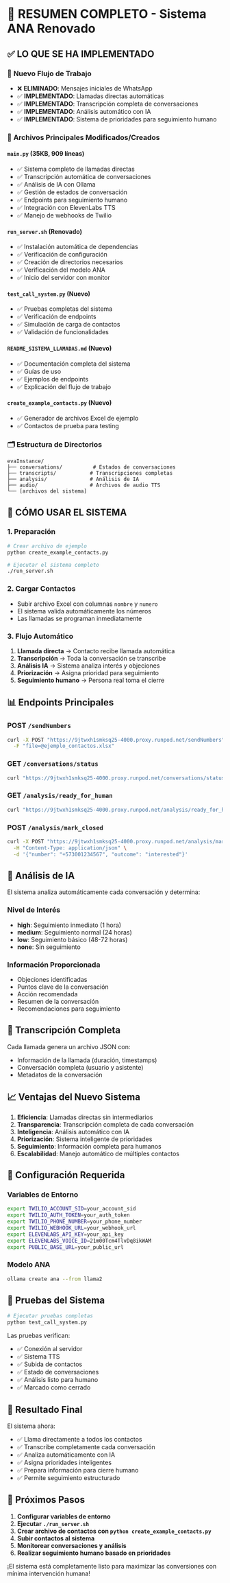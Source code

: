 # 🎯 RESUMEN COMPLETO - Sistema ANA Renovado

## ✅ LO QUE SE HA IMPLEMENTADO

### 🔄 **Nuevo Flujo de Trabajo**
- ❌ **ELIMINADO**: Mensajes iniciales de WhatsApp
- ✅ **IMPLEMENTADO**: Llamadas directas automáticas
- ✅ **IMPLEMENTADO**: Transcripción completa de conversaciones
- ✅ **IMPLEMENTADO**: Análisis automático con IA
- ✅ **IMPLEMENTADO**: Sistema de prioridades para seguimiento humano

### 📁 **Archivos Principales Modificados/Creados**

#### `main.py` (35KB, 909 líneas)
- ✅ Sistema completo de llamadas directas
- ✅ Transcripción automática de conversaciones
- ✅ Análisis de IA con Ollama
- ✅ Gestión de estados de conversación
- ✅ Endpoints para seguimiento humano
- ✅ Integración con ElevenLabs TTS
- ✅ Manejo de webhooks de Twilio

#### `run_server.sh` (Renovado)
- ✅ Instalación automática de dependencias
- ✅ Verificación de configuración
- ✅ Creación de directorios necesarios
- ✅ Verificación del modelo ANA
- ✅ Inicio del servidor con monitor

#### `test_call_system.py` (Nuevo)
- ✅ Pruebas completas del sistema
- ✅ Verificación de endpoints
- ✅ Simulación de carga de contactos
- ✅ Validación de funcionalidades

#### `README_SISTEMA_LLAMADAS.md` (Nuevo)
- ✅ Documentación completa del sistema
- ✅ Guías de uso
- ✅ Ejemplos de endpoints
- ✅ Explicación del flujo de trabajo

#### `create_example_contacts.py` (Nuevo)
- ✅ Generador de archivos Excel de ejemplo
- ✅ Contactos de prueba para testing

### 🗂️ **Estructura de Directorios**
```
evaInstance/
├── conversations/          # Estados de conversaciones
├── transcripts/           # Transcripciones completas
├── analysis/              # Análisis de IA
├── audio/                 # Archivos de audio TTS
└── [archivos del sistema]
```

## 🚀 **CÓMO USAR EL SISTEMA**

### 1. **Preparación**
```bash
# Crear archivo de ejemplo
python create_example_contacts.py

# Ejecutar el sistema completo
./run_server.sh
```

### 2. **Cargar Contactos**
- Subir archivo Excel con columnas `nombre` y `numero`
- El sistema valida automáticamente los números
- Las llamadas se programan inmediatamente

### 3. **Flujo Automático**
1. **Llamada directa** → Contacto recibe llamada automática
2. **Transcripción** → Toda la conversación se transcribe
3. **Análisis IA** → Sistema analiza interés y objeciones
4. **Priorización** → Asigna prioridad para seguimiento
5. **Seguimiento humano** → Persona real toma el cierre

## 📊 **Endpoints Principales**

### POST `/sendNumbers`
```bash
curl -X POST "https://9jtwxh1smksq25-4000.proxy.runpod.net/sendNumbers" \
  -F "file=@ejemplo_contactos.xlsx"
```

### GET `/conversations/status`
```bash
curl "https://9jtwxh1smksq25-4000.proxy.runpod.net/conversations/status"
```

### GET `/analysis/ready_for_human`
```bash
curl "https://9jtwxh1smksq25-4000.proxy.runpod.net/analysis/ready_for_human"
```

### POST `/analysis/mark_closed`
```bash
curl -X POST "https://9jtwxh1smksq25-4000.proxy.runpod.net/analysis/mark_closed" \
  -H "Content-Type: application/json" \
  -d '{"number": "+573001234567", "outcome": "interested"}'
```

## 🤖 **Análisis de IA**

El sistema analiza automáticamente cada conversación y determina:

### Nivel de Interés
- **high**: Seguimiento inmediato (1 hora)
- **medium**: Seguimiento normal (24 horas)
- **low**: Seguimiento básico (48-72 horas)
- **none**: Sin seguimiento

### Información Proporcionada
- Objeciones identificadas
- Puntos clave de la conversación
- Acción recomendada
- Resumen de la conversación
- Recomendaciones para seguimiento

## 🎤 **Transcripción Completa**

Cada llamada genera un archivo JSON con:
- Información de la llamada (duración, timestamps)
- Conversación completa (usuario y asistente)
- Metadatos de la conversación

## 📈 **Ventajas del Nuevo Sistema**

1. **Eficiencia**: Llamadas directas sin intermediarios
2. **Transparencia**: Transcripción completa de cada conversación
3. **Inteligencia**: Análisis automático con IA
4. **Priorización**: Sistema inteligente de prioridades
5. **Seguimiento**: Información completa para humanos
6. **Escalabilidad**: Manejo automático de múltiples contactos

## 🔧 **Configuración Requerida**

### Variables de Entorno
```bash
export TWILIO_ACCOUNT_SID=your_account_sid
export TWILIO_AUTH_TOKEN=your_auth_token
export TWILIO_PHONE_NUMBER=your_phone_number
export TWILIO_WEBHOOK_URL=your_webhook_url
export ELEVENLABS_API_KEY=your_api_key
export ELEVENLABS_VOICE_ID=21m00Tcm4TlvDq8ikWAM
export PUBLIC_BASE_URL=your_public_url
```

### Modelo ANA
```bash
ollama create ana --from llama2
```

## 🧪 **Pruebas del Sistema**

```bash
# Ejecutar pruebas completas
python test_call_system.py
```

Las pruebas verifican:
- ✅ Conexión al servidor
- ✅ Sistema TTS
- ✅ Subida de contactos
- ✅ Estado de conversaciones
- ✅ Análisis listo para humano
- ✅ Marcado como cerrado

## 🎯 **Resultado Final**

El sistema ahora:
- ✅ Llama directamente a todos los contactos
- ✅ Transcribe completamente cada conversación
- ✅ Analiza automáticamente con IA
- ✅ Asigna prioridades inteligentes
- ✅ Prepara información para cierre humano
- ✅ Permite seguimiento estructurado

## 🚀 **Próximos Pasos**

1. **Configurar variables de entorno**
2. **Ejecutar `./run_server.sh`**
3. **Crear archivo de contactos con `python create_example_contacts.py`**
4. **Subir contactos al sistema**
5. **Monitorear conversaciones y análisis**
6. **Realizar seguimiento humano basado en prioridades**

¡El sistema está completamente listo para maximizar las conversiones con mínima intervención humana! 